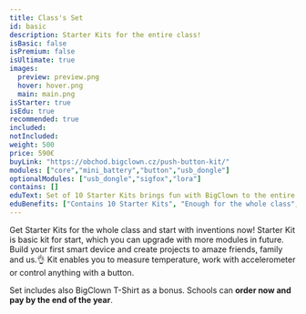 ```yaml
---
title: Class's Set
id: basic
description: Starter Kits for the entire class!
isBasic: false
isPremium: false
isUltimate: true
images:
  preview: preview.png
  hover: hover.png
  main: main.png
isStarter: true
isEdu: true
recommended: true
included:
notIncluded:
weight: 500
price: 590€
buyLink: "https://obchod.bigclown.cz/push-button-kit/"
modules: ["core","mini_battery","button","usb_dongle"]
optionalModules: ["usb_dongle","sigfox","lora"]
contains: []
eduText: Set of 10 Starter Kits brings fun with BigClown to the entire class
eduBenefits: ["Contains 10 Starter Kits", "Enough for the whole class","BigClown T-Shirt as a gift", "Order now, pay at the end of the year"]
---
```


Get Starter Kits for the whole class and start with inventions now! Starter Kit is basic kit for start, which you can upgrade with more modules in future. Build your first smart device and create projects to amaze friends, family and us.👌 Kit enables you to measure temperature, work with accelerometer or control anything with a button.

Set includes also BigClown T-Shirt as a bonus. Schools can **order now and pay by the end of the year**.
